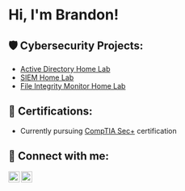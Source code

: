 # Hi, I'm Brandon!

## 🛡️ Cybersecurity Projects:

* [Active Directory Home Lab](https://github.com/Bsnookie9/Active_Directory_Lab)
* [SIEM Home Lab](https://github.com/Bsnookie9/SIEM-Lab)
* [File Integrity Monitor Home Lab](https://github.com/Bsnookie9/FIM-Lab)

## 📜 Certifications:
* Currently pursuing [CompTIA Sec+](https://www.comptia.org/certifications/security) certification

## 🤳 Connect with me:

[<img align="left" alt="BrandonSnook | LinkedIn" width="22px" src="https://cdn.jsdelivr.net/npm/simple-icons@v3/icons/linkedin.svg" />][linkedin]
[<img align="left" alt="BrandonSnook | Instagram" width="22px" src="https://cdn.jsdelivr.net/npm/simple-icons@v3/icons/instagram.svg" />][instagram]


[linkedin]: https://www.linkedin.com/in/brandonsnook/
[instagram]: https://www.instagram.com/bsnookie9/

<!---
Bsnookie9/Bsnookie9 is a ✨ special ✨ repository because its `README.md` (this file) appears on your GitHub profile.
You can click the Preview link to take a look at your changes.

- 👋 Hi, I’m Brandon Snook, a recent grad from Penn State University with a B.S in Cybersecurity Analytics and Operations
- 👀 I’m interested in ...
- 🌱 I’m currently learning ...
- 📫 How to reach me ...
--->
